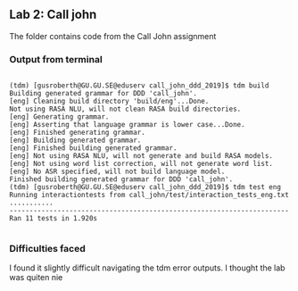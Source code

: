 ## Lab 2: Call john

The folder contains code from the Call John assignment

### Output from terminal

<code>
(tdm) [gusroberth@GU.GU.SE@eduserv call_john_ddd_2019]$ tdm build
Building generated grammar for DDD 'call_john'.
[eng] Cleaning build directory 'build/eng'...Done.
Not using RASA NLU, will not clean RASA build directories.
[eng] Generating grammar.
[eng] Asserting that language grammar is lower case...Done.
[eng] Finished generating grammar.
[eng] Building generated grammar.
[eng] Finished building generated grammar.
[eng] Not using RASA NLU, will not generate and build RASA models.
[eng] Not using word list correction, will not generate word list.
[eng] No ASR specified, will not build language model.
Finished building generated grammar for DDD 'call_john'.
(tdm) [gusroberth@GU.GU.SE@eduserv call_john_ddd_2019]$ tdm test eng
Running interactiontests from call_john/test/interaction_tests_eng.txt
...........
----------------------------------------------------------------------
Ran 11 tests in 1.920s

</code>

### Difficulties faced

I found it slightly difficult navigating the tdm error outputs. I thought the lab was quiten nie
